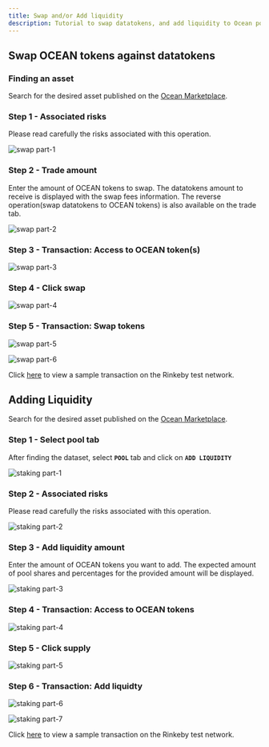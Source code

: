 ```yaml
---
title: Swap and/or Add liquidity
description: Tutorial to swap datatokens, and add liquidity to Ocean pools
---
```


## Swap OCEAN tokens against datatokens

### Finding an asset

Search for the desired asset published on the <a href="https://v4.market.oceanprotocol.com/" target="_blank">Ocean Marketplace</a>.

### Step 1 - Associated risks

Please read carefully the risks associated with this operation.

![swap part-1](images/marketplace/Swap-1.png 'Associated risks')

### Step 2 - Trade amount

Enter the amount of OCEAN tokens to swap. The datatokens amount to receive is displayed with the swap fees information. The reverse operation(swap datatokens to OCEAN tokens) is also available on the trade tab.

![swap part-2](images/marketplace/Swap-2.png 'Amount of OCEANs to swap')

### Step 3 - Transaction: Access to OCEAN token(s)

![swap part-3](images/marketplace/Swap-3.png 'Transaction: Approve spend limit')

### Step 4 - Click swap

![swap part-4](images/marketplace/Swap-4.png 'Swap tokens')

### Step 5 - Transaction: Swap tokens

![swap part-5](images/marketplace/Swap-5.png 'Transaction: Swap tokens')

![swap part-6](images/marketplace/Swap-6.png 'View transaction')

Click <a href="https://rinkeby.etherscan.io//tx/0x2f98479adafa93eedbdff8a90a41d760a42290c961dd6aa2b9e09170665adc23" target="_blank">here</a> to view a sample transaction on the Rinkeby test network.

## Adding Liquidity

Search for the desired asset published on the <a href="https://v4.market.oceanprotocol.com/" target="_blank">Ocean Marketplace</a>.

### Step 1 - Select pool tab

After finding the dataset, select **`POOL`** tab and click on **`ADD LIQUIDITY`**

![staking part-1](images/marketplace/Staking-1.png 'POOL tab')

### Step 2 - Associated risks

Please read carefully the risks associated with this operation.

![staking part-2](images/marketplace/Staking-2.png 'Associated risks')

### Step 3 - Add liquidity amount

Enter the amount of OCEAN tokens you want to add. The expected amount of pool shares and percentages for the provided amount will be displayed.

![staking part-3](images/marketplace/Staking-3.png 'Add liquidity amount')

### Step 4 - Transaction: Access to OCEAN tokens

![staking part-4](images/marketplace/Staking-4.png 'Transaction: Approve spend limit')

### Step 5 - Click supply

![staking part-5](images/marketplace/Staking-5.png 'SUPPLY liquidity')

### Step 6 - Transaction: Add liquidty

![staking part-6](images/marketplace/Staking-6.png 'Transaction: Add liquidity')

![staking part-7](images/marketplace/Staking-7.png 'View transaction')

Click <a href="https://rinkeby.etherscan.io//tx/0x719b8627e5deb51af21184db7c6747bf5141782ba3e8fe5358f5a15ba67b594b" target="_blank">here</a> to view a sample transaction on the Rinkeby test network.
